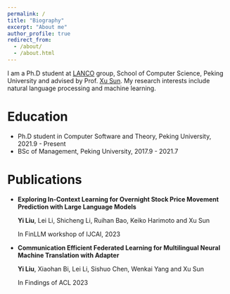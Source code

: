 ```yaml
---
permalink: /
title: "Biography"
excerpt: "About me"
author_profile: true
redirect_from: 
  - /about/
  - /about.html
---
```


I am a Ph.D student at [LANCO](https://lancopku.github.io) group, School of Computer Science, Peking University and advised by Prof. [Xu Sun](https://xusun.org). My research interests include natural language processing and machine learning.

Education
======
* Ph.D student in Computer Software and Theory, Peking University, 2021.9 - Present
* BSc of Management, Peking University, 2017.9 - 2021.7

Publications
======
* **Exploring In-Context Learning for Overnight Stock Price Movement Prediction with Large Language Models**

  **Yi Liu**, Lei Li, Shicheng Li, Ruihan Bao, Keiko Harimoto and Xu Sun

  In FinLLM workshop of IJCAI, 2023

* **Communication Efficient Federated Learning for Multilingual Neural Machine Translation with Adapter**

  **Yi Liu**, Xiaohan Bi, Lei Li, Sishuo Chen, Wenkai Yang and Xu Sun

  In Findings of ACL 2023